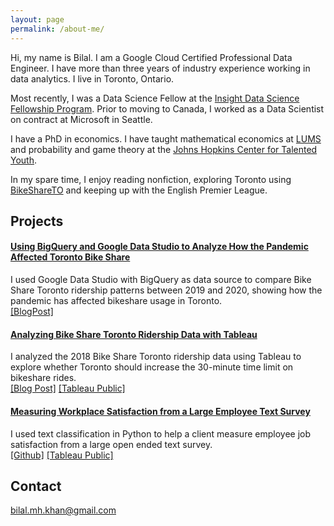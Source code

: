 ```yaml
---
layout: page
permalink: /about-me/
---
```


Hi, my name is Bilal. I am a Google Cloud Certified Professional Data Engineer. I have more than three years of industry experience working in data analytics. I live in Toronto, Ontario.

Most recently, I was a Data Science Fellow at the [Insight Data Science Fellowship Program](https://insightfellows.com/data-science). Prior to moving to Canada, I worked as a Data Scientist on contract at Microsoft in Seattle. 

I have a PhD in economics. I have taught mathematical economics at [LUMS](https://www.lums.edu.pk/) and  probability and game theory at the [Johns Hopkins Center for Talented Youth](https://cty.jhu.edu/).

In my spare time, I enjoy reading nonfiction, exploring Toronto using [BikeShareTO](https://bikesharetoronto.com/) and keeping up with the English Premier League.


## Projects


#### [Using BigQuery and Google Data Studio to Analyze How the Pandemic Affected Toronto Bike Share](https://bilalmkhan.github.io/toronto-bike-share-covid-bigquery-datastudio/)
I used Google Data Studio with BigQuery as data source to compare Bike Share Toronto ridership patterns between 2019 and 2020, showing how the pandemic has affected bikeshare usage in Toronto.<br/>
[[BlogPost]](https://bilalmkhan.github.io/toronto-bike-share-covid-bigquery-datastudio/)

#### [Analyzing Bike Share Toronto Ridership Data with Tableau](https://bilalmkhan.github.io/analyzing-toronto-bike-share-data-with-tableau/)
I analyzed the 2018 Bike Share Toronto ridership data using Tableau to explore whether Toronto should increase the 30-minute time limit on bikeshare rides.<br/>
[[Blog Post]](https://bilalmkhan.github.io/analyzing-toronto-bike-share-data-with-tableau/) [[Tableau Public]](https://public.tableau.com/profile/khanbilalma#!/vizhome/BikeShareTorontoShouldTorontoIncreasethe30-MinuteTimeLimitonBikeShareRides/RidershipByUserType)

#### [Measuring Workplace Satisfaction from a Large Employee Text Survey](https://github.com/bilalmkhan/insight-project)
I used text classification in Python to help a client measure employee job satisfaction from a large open ended text survey.<br/>
[[Github]](https://github.com/bilalmkhan/insight-project) [[Tableau Public]](https://public.tableau.com/profile/khanbilalma#!/vizhome/Insight_FInal/Dashboard)

## Contact

bilal.mh.khan@gmail.com
